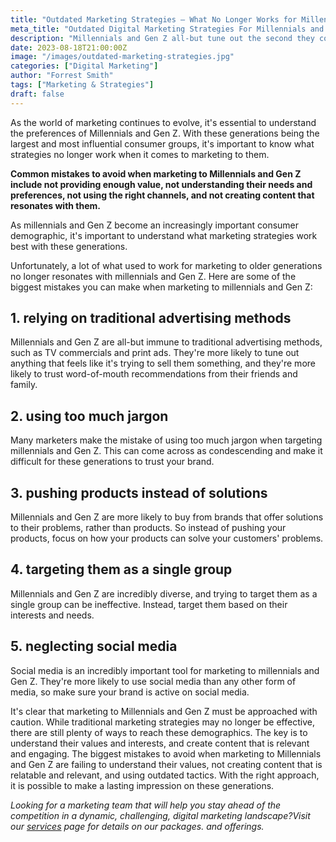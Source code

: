 ```yaml
---
title: "Outdated Marketing Strategies – What No Longer Works for Millennials and Gen Z"
meta_title: "Outdated Digital Marketing Strategies For Millennials and Gen Z"
description: "Millennials and Gen Z all-but tune out the second they come across any form of marketed content. Here are some of the biggest mistakes you can make when marketing to Millennials and Gen Z."
date: 2023-08-18T21:00:00Z
image: "/images/outdated-marketing-strategies.jpg"
categories: ["Digital Marketing"]
author: "Forrest Smith"
tags: ["Marketing & Strategies"]
draft: false
---
```


As the world of marketing continues to evolve, it's essential to understand the preferences of Millennials and Gen Z. With these generations being the largest and most influential consumer groups, it's important to know what strategies no longer work when it comes to marketing to them. 

**Common mistakes to avoid when marketing to Millennials and Gen Z include not providing enough value, not understanding their needs and preferences, not using the right channels, and not creating content that resonates with them.**

As millennials and Gen Z become an increasingly important consumer demographic, it's important to understand what marketing strategies work best with these generations.

Unfortunately, a lot of what used to work for marketing to older generations no longer resonates with millennials and Gen Z. Here are some of the biggest mistakes you can make when marketing to millennials and Gen Z:

## 1. relying on traditional advertising methods

Millennials and Gen Z are all-but immune to traditional advertising methods, such as TV commercials and print ads. They're more likely to tune out anything that feels like it's trying to sell them something, and they're more likely to trust word-of-mouth recommendations from their friends and family.

## 2. using too much jargon

Many marketers make the mistake of using too much jargon when targeting millennials and Gen Z. This can come across as condescending and make it difficult for these generations to trust your brand.

## 3. pushing products instead of solutions

Millennials and Gen Z are more likely to buy from brands that offer solutions to their problems, rather than products. So instead of pushing your products, focus on how your products can solve your customers' problems.

## 4. targeting them as a single group

Millennials and Gen Z are incredibly diverse, and trying to target them as a single group can be ineffective. Instead, target them based on their interests and needs.

## 5. neglecting social media

Social media is an incredibly important tool for marketing to millennials and Gen Z. They're more likely to use social media than any other form of media, so make sure your brand is active on social media.

It's clear that marketing to Millennials and Gen Z must be approached with caution. While traditional marketing strategies may no longer be effective, there are still plenty of ways to reach these demographics. The key is to understand their values and interests, and create content that is relevant and engaging. The biggest mistakes to avoid when marketing to Millennials and Gen Z are failing to understand their values, not creating content that is relatable and relevant, and using outdated tactics. With the right approach, it is possible to make a lasting impression on these generations.

*Looking for a marketing team that will help you stay ahead of the competition in a dynamic, challenging, digital marketing landscape?Visit our [services](https://essentialmillennial.com/services/) page for details on our packages. and offerings.*